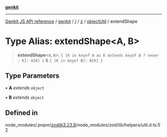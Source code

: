 [**genkit**](../../../../../README.md)

***

[Genkit JS API reference](../../../../../../README.md) / [genkit](../../../../../README.md) / [/](../../../../../README.md) / [z](../../../README.md) / [objectUtil](../README.md) / extendShape

# Type Alias: extendShape\<A, B\>

> **extendShape**\<`A`, `B`\>: `{ [K in keyof A as K extends keyof B ? never : K]: A[K] }` & `{ [K in keyof B]: B[K] }`

## Type Parameters

• **A** *extends* `object`

• **B** *extends* `object`

## Defined in

node\_modules/.pnpm/zod@3.23.8/node\_modules/zod/lib/helpers/util.d.ts:52
